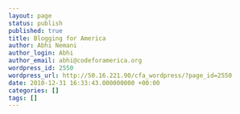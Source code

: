 ```yaml
---
layout: page
status: publish
published: true
title: Blogging for America
author: Abhi Nemani
author_login: Abhi
author_email: abhi@codeforamerica.org
wordpress_id: 2550
wordpress_url: http://50.16.221.90/cfa_wordpress/?page_id=2550
date: 2010-12-31 16:33:43.000000000 +00:00
categories: []
tags: []
---
```


